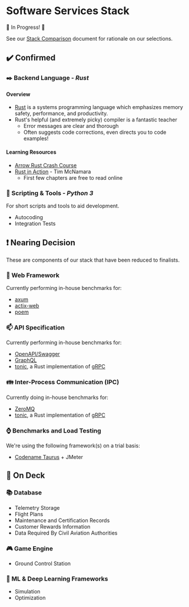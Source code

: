 # Software Services Stack

:construction: In Progress! :construction:

See our [Stack Comparison](https://docs.google.com/spreadsheets/d/1pHNHEm26fOMxoBKIYfFaa7wGh-M9Thxa8qddLBMz4Xw/edit#gid=2034044715) document for rationale on our selections.

## :heavy_check_mark: Confirmed

### :black_nib: Backend Language - *Rust*

#### Overview

- [Rust](https://www.rust-lang.org/) is a systems programming language which emphasizes memory safety, performance, and productivity.
- Rust's helpful (and extremely picky) compiler is a fantastic teacher
  - Error messages are clear and thorough
  - Often suggests code corrections, even directs you to code examples!

#### Learning Resources
- [Arrow Rust Crash Course](./crash-course/rust-crash-course.md)
- [Rust in Action](https://livebook.manning.com/book/rust-in-action/welcome/v-11/) - Tim McNamara
    - First few chapters are free to read online

### :scroll: Scripting & Tools - *Python 3*

For short scripts and tools to aid development.
- Autocoding
- Integration Tests

## :exclamation: Nearing Decision

These are components of our stack that have been reduced to finalists.

### :satellite: Web Framework

Currently performing in-house benchmarks for:
- [axum](https://github.com/tokio-rs/axum)
- [actix-web](https://actix.rs/)
- [poem](https://github.com/poem-web/poem)

### :mailbox: API Specification

Currently performing in-house benchmarks for:
- [OpenAPI/Swagger](https://www.openapis.org/)
- [GraphQL](https://graphql.org/)
- [tonic](https://github.com/hyperium/tonic), a Rust implementation of [gRPC](https://grpc.io/)

### :family: Inter-Process Communication (IPC)

Currently doing in-house benchmarks for:
- [ZeroMQ](https://zeromq.org/)
- [tonic](https://github.com/hyperium/tonic), a Rust implementation of [gRPC](https://grpc.io/)

### :watch: Benchmarks and Load Testing

We're using the following framework(s) on a trial basis:
- [Codename Taurus](https://gettaurus.org/) + JMeter


## :construction: On Deck

### :books: Database
- Telemetry Storage
- Flight Plans
- Maintenance and Certification Records
- Customer Rewards Information
- Data Required By Civil Aviation Authorities

### :video_game: Game Engine
- Ground Control Station

### :brain: ML & Deep Learning Frameworks
- Simulation
- Optimization


